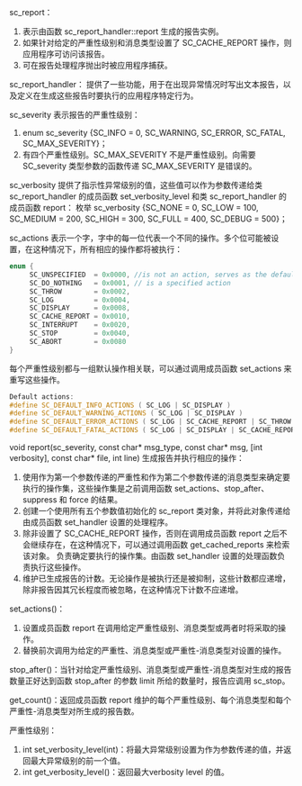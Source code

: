 sc_report：

1. 表示由函数 sc_report_handler::report 生成的报告实例。
2. 如果针对给定的严重性级别和消息类型设置了 SC_CACHE_REPORT 操作，则应用程序可访问该报告。
3. 可在报告处理程序抛出时被应用程序捕获。

sc_report_handler：
提供了一些功能，用于在出现异常情况时写出文本报告，以及定义在生成这些报告时要执行的应用程序特定行为。

sc_severity 表示报告的严重性级别：

1. enum sc_severity {SC_INFO = 0, SC_WARNING, SC_ERROR, SC_FATAL, SC_MAX_SEVERITY}；
2. 有四个严重性级别。SC_MAX_SEVERITY 不是严重性级别。向需要 SC_severity 类型参数的函数传递 SC_MAX_SEVERITY 是错误的。

sc_verbosity 提供了指示性异常级别的值，这些值可以作为参数传递给类 sc_report_handler 的成员函数 set_verbosity_level 和类 sc_report_handler 的成员函数 report：
枚举 sc_verbosity {SC_NONE = 0, SC_LOW = 100, SC_MEDIUM = 200, SC_HIGH = 300, SC_FULL = 400, SC_DEBUG = 500}；

sc_actions 表示一个字，字中的每一位代表一个不同的操作。多个位可能被设置，在这种情况下，所有相应的操作都将被执行：

```cpp
enum {
     SC_UNSPECIFIED  = 0x0000, //is not an action, serves as the default value meaning that no action has been set.
     SC_DO_NOTHING   = 0x0001, // is a specified action
     SC_THROW        = 0x0002,
     SC_LOG          = 0x0004,
     SC_DISPLAY      = 0x0008,
     SC_CACHE_REPORT = 0x0010,
     SC_INTERRUPT    = 0x0020,
     SC_STOP         = 0x0040,
     SC_ABORT        = 0x0080
}
```

每个严重性级别都与一组默认操作相关联，可以通过调用成员函数 set_actions 来重写这些操作。

```cpp
Default actions:
#define SC_DEFAULT_INFO_ACTIONS ( SC_LOG | SC_DISPLAY )
#define SC_DEFAULT_WARNING_ACTIONS ( SC_LOG | SC_DISPLAY )
#define SC_DEFAULT_ERROR_ACTIONS ( SC_LOG | SC_CACHE_REPORT | SC_THROW )
#define SC_DEFAULT_FATAL_ACTIONS ( SC_LOG | SC_DISPLAY | SC_CACHE_REPORT | SC_ABORT )
```

void report(sc_severity, const char* msg_type, const char* msg, [int verbosity], const char* file, int line) 生成报告并执行相应的操作：

1. 使用作为第一个参数传递的严重性和作为第二个参数传递的消息类型来确定要执行的操作集，这些操作集是之前调用函数 set_actions、stop_after、suppress 和 force 的结果。
2. 创建一个使用所有五个参数值初始化的 sc_report 类对象，并将此对象传递给由成员函数 set_handler 设置的处理程序。
3. 除非设置了 SC_CACHE_REPORT 操作，否则在调用成员函数 report 之后不会继续存在，在这种情况下，可以通过调用函数 get_cached_reports 来检索该对象。
负责确定要执行的操作集。由函数 set_handler 设置的处理函数负责执行这些操作。
4. 维护已生成报告的计数。无论操作是被执行还是被抑制，这些计数都应递增，除非报告因其冗长程度而被忽略，在这种情况下计数不应递增。

set_actions()：

1. 设置成员函数 report 在调用给定严重性级别、消息类型或两者时将采取的操作。
2. 替换前次调用为给定的严重性、消息类型或严重性-消息类型对设置的操作。

stop_after()：当针对给定严重性级别、消息类型或严重性-消息类型对生成的报告数量正好达到函数 stop_after 的参数 limit 所给的数量时，报告应调用 sc_stop。

get_count()：返回成员函数 report 维护的每个严重性级别、每个消息类型和每个严重性-消息类型对所生成的报告数。

严重性级别：

1. int set_verbosity_level(int)：将最大异常级别设置为作为参数传递的值，并返回最大异常级别的前一个值。
2. int get_verbosity_level()：返回最大verbosity level 的值。